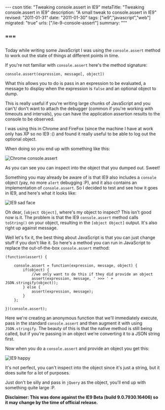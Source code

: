 --- cson
title: "Tweaking console.assert in IE9"
metaTitle: "Tweaking console.assert in IE9"
description: "A small tweak to console.assert in IE9"
revised: "2011-01-31"
date: "2011-01-30"
tags: ["ie9","javascript","web"]
migrated: "true"
urls: ["/ie-9-console-assert"]
summary: """

"""
---
Today while writing some JavaScript I was using the `console.assert` method to work out the state of things at different points in time.

If you're not familiar with `console.assert` here's the method signature:

    console.assert(expression, message[, object])

What this allows you to do is pass in an expression to be evaluated, a message to display when the expression is `false` and an optional object to dump.

This is really useful if you're writing large chunks of JavaScript and you can't/ don't want to attach the debugger (common if you're working with timeouts and intervals), you can have the application assertion results to the console to be observed.

I was using this in Chrome and FireFox (since the machine I have at work only has XP so no IE9 :() and found it really useful to be able to log out the optional object.

When doing so you end up with something like this:

![Chrome console.assert][1]

As you can see you can inspect into the object that you dumped out. Sweet!

Something you may already be aware of is that IE9 also includes a `console` object (yay, no more `alert` debugging :P), and it also contains an implementation of `console.assert`. So I decided to test and see how it goes in IE9, and here's what it looks like:

![IE9 sad face][2]

Oh dear, `[object Object]`, where's my object to inspect? This isn't good now is it. The problem is that the IE9 `console.assert` method calls `toString()` on your object, resulting in the `[object Object]` output. It's also right up against message.

Well let's fix it, the best thing about JavaScript is that you can just change stuff if you don't like it. So here's a method you can run in JavaScript to replace the out-of-the-box `console.assert` method:

	(function(assert) {

		console.assert = function(expression, message, object) {
			if(object) {
				//we only want to do this if they did provide an object
				assert(expression, message, ' >>> ' + JSON.stringify(object));
			} else {
				assert(expression, message);
			}
		};	

	})(console.assert);

Here we're creating an anonymous function that we'll immediately execute, pass in the standard `console.assert` and then augment it with using `JSON.stringify`. The beauty of this is that the native method is still being called, but if you're passing in an object we're converting it to a JSON string first.

Now when you do a `console.assert` and provide an object you get this:

![IE9 happy][3]

It's not perfect, you can't inspect into the object since it's just a string, but it does suite for a lot of purposes.

Just don't be silly and pass in `jQuery` as the object, you'll end up with something quite large :P.

**Disclaimer: This was done against the IE9 Beta (build 9.0.7930.16406) so it may change by the time of official release.**

  [1]: http://www.aaron-powell.com/get/javascript/ie9-console-assert/chrome-console.png
  [2]: http://www.aaron-powell.com/get/javascript/ie9-console-assert/ie9-bad.png
  [3]: http://www.aaron-powell.com/get/javascript/ie9-console-assert/ie9-good.png
